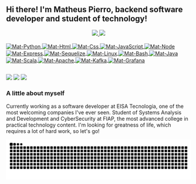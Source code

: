 ## Hi there! I'm Matheus Pierro, backend software developer and student of technology!
<div align="center">
  <a href="https://github.com/matheusPierro">
  <img height="160em" src="https://github-readme-stats.vercel.app/api?username=matheusPierro&show_icons=true&theme=dracula&include_all_commits=true&count_private=true"/>
  <img height="140em" src="https://github-readme-stats.vercel.app/api/top-langs/?username=matheusPierro&layout=compact&langs_count=7&theme=dracula"/>
</div>

<div style="display: inline_block"><br>
  <img align="center" alt="Mat-Python" height="40" width="50" src="https://cdn.jsdelivr.net/gh/devicons/devicon/icons/python/python-original.svg">
  <img align="center" alt="Mat-Html" height="40" width="50" src="https://cdn.jsdelivr.net/gh/devicons/devicon/icons/html5/html5-original-wordmark.svg">
  <img align="center" alt="Mat-Css" height="40" width="50" src="https://cdn.jsdelivr.net/gh/devicons/devicon/icons/css3/css3-original-wordmark.svg">
  <img align="center" alt="Mat-JavaScript" height="40" width="50" src="https://cdn.jsdelivr.net/gh/devicons/devicon/icons/javascript/javascript-original.svg">
  <img align="center" alt="Mat-Node" height="40" width="50" src="https://cdn.jsdelivr.net/gh/devicons/devicon/icons/nodejs/nodejs-original-wordmark.svg">
  <img align="center" alt="Mat-Express" height="40" width="50" src="https://cdn.jsdelivr.net/gh/devicons/devicon/icons/express/express-original-wordmark.svg">
  <img align="center" alt="Mat-Sequelize" height="40" width="50" src="https://cdn.jsdelivr.net/gh/devicons/devicon/icons/sequelize/sequelize-original.svg">
  <img align="center" alt="Mat-Linux" height="40" width="50" src="https://cdn.jsdelivr.net/gh/devicons/devicon/icons/linux/linux-original.svg">
  <img align="center" alt="Mat-Bash" height="40" width="50" src="https://cdn.jsdelivr.net/gh/devicons/devicon/icons/bash/bash-original.svg">
  <img align="center" alt="Mat-Java" height="40" width="50" src="https://cdn.jsdelivr.net/gh/devicons/devicon/icons/java/java-original-wordmark.svg">
  <img align="center" alt="Mat-Scala" height="40" width="50" src="https://cdn.jsdelivr.net/gh/devicons/devicon/icons/scala/scala-original-wordmark.svg">
  <img align="center" alt="Mat-Apache" height="40" width="50" src="https://cdn.jsdelivr.net/gh/devicons/devicon/icons/apache/apache-original-wordmark.svg">
  <img align="center" alt="Mat-Kafka" height="40" width="50" src="https://cdn.jsdelivr.net/gh/devicons/devicon/icons/apachekafka/apachekafka-original-wordmark.svg">
  <img align="center" alt="Mat-Grafana" height="40" width="50" src="https://cdn.jsdelivr.net/gh/devicons/devicon/icons/grafana/grafana-original.svg">
</div>
  
 ##
  
<div> 
  <a href="https://instagram.com/matheus_ramos79" target="_blank"><img src="https://img.shields.io/badge/-Instagram-%23E4405F?style=for-the-badge&logo=instagram&logoColor=white" target="_blank"></a>
  <a href = "mailto:matpierro570@gmail.com"><img src="https://img.shields.io/badge/-Gmail-%23333?style=for-the-badge&logo=gmail&logoColor=white" target="_blank"></a>
  <a href="https://www.linkedin.com/in/matheuspierro" target="_blank"><img src="https://img.shields.io/badge/-LinkedIn-%230077B5?style=for-the-badge&logo=linkedin&logoColor=white" target="_blank"></a>
  
  ### A little about myself
  Currently working as a software developer at EISA Tecnologia, one of the most welcoming companies I've ever seen. Student of Systems Analysis and Development and CyberSecurity at FIAP, the most advanced college in practical technology content. I'm looking for greatness of life, which requires a lot of hard work, so let's go!
  
  ![Snake animation](https://github.com/matheusPierro/matheusPierro/blob/output/github-contribution-grid-snake.svg)
